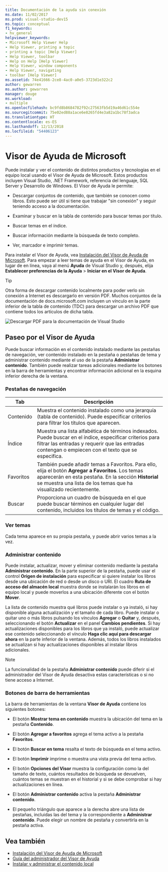 ```yaml
---
title: Documentación de la ayuda sin conexión
ms.date: 11/02/2017
ms.prod: visual-studio-dev15
ms.topic: conceptual
f1_keywords:
- hv_general
helpviewer_keywords:
- Microsoft Help Viewer Help
- Help Viewer, printing a topic
- printing a topic [Help Viewer]
- Help Viewer, toolbar
- Help on Help [Help Viewer]
- Help Viewer, window components
- Help Viewer, navigating
- toolbar [Help Viewer]
ms.assetid: 74e41666-2ce8-4ac0-a0e5-3723d1e322c2
author: gewarren
ms.author: gewarren
manager: douge
ms.workload:
- multiple
ms.openlocfilehash: bc9fd8b8684782f92c27563fb5d19a46d61c554e
ms.sourcegitcommit: 75e02ed88a1ace6e8265fd4e3a82a1bc78f3adca
ms.translationtype: HT
ms.contentlocale: es-ES
ms.lasthandoff: 12/13/2018
ms.locfileid: "54406123"
---
```

# <a name="microsoft-help-viewer"></a>Visor de Ayuda de Microsoft

Puede instalar y ver el contenido de distintos productos y tecnologías en el equipo local usando el Visor de Ayuda de Microsoft. Estos productos incluyen Visual Studio, .NET Framework, referencia del lenguaje, SQL Server y Desarrollo de Windows. El Visor de Ayuda le permite:

- Descargar conjuntos de contenido, que también se conocen como libros. Esto puede ser útil si tiene que trabajar "sin conexión" y seguir teniendo acceso a la documentación.

- Examinar y buscar en la tabla de contenido para buscar temas por título.

- Buscar temas en el índice.

- Buscar información mediante la búsqueda de texto completo.

- Ver, marcador e imprimir temas.

Para instalar el Visor de Ayuda, vea [Instalación del Visor de Ayuda de Microsoft](../help-viewer/installation.md). Para empezar a leer temas de ayuda en el Visor de Ayuda, en lugar de en línea, vaya al menú **Ayuda** de Visual Studio y, después, elija **Establecer preferencias de la Ayuda** > **Iniciar en el Visor de Ayuda**.

> [!TIP]
> Otra forma de descargar contenido localmente para poder verlo sin conexión a Internet es descargarlo en versión PDF. Muchos conjuntos de la documentación de docs.microsoft.com incluyen un vínculo en la parte inferior de la tabla de contenido (TDC) para descargar un archivo PDF que contiene todos los artículos de dicha tabla.
>
> ![Descargar PDF para la documentación de Visual Studio](media/overview/download-pdf.png)

## <a name="help-viewer-tour"></a>Paseo por el Visor de Ayuda

Puede buscar información en el contenido instalado mediante las pestañas de navegación, ver contenido instalado en la pestaña o pestañas de tema y administrar contenido mediante el uso de la pestaña **Administrar contenido**. También puede realizar tareas adicionales mediante los botones en la barra de herramientas y encontrar información adicional en la esquina inferior derecha de la ventana.

### <a name="navigation-tabs"></a>Pestañas de navegación

|Tab|Descripción|
|---|-----------|
|Contenido|Muestra el contenido instalado como una jerarquía (tabla de contenido). Puede especificar criterios para filtrar los títulos que aparecen.|
|Índice|Muestra una lista alfabética de términos indexados. Puede buscar en el índice, especificar criterios para filtrar las entradas y requerir que las entradas contengan o empiecen con el texto que se especifica.|
|Favoritos|También puede añadir temas a Favoritos. Para ello, elija el botón **Agregar a Favoritos**. Los temas aparecerán en esta pestaña. En la sección **Historial** se muestra una lista de los temas que ha visualizado recientemente.|
|Buscar|Proporciona un cuadro de búsqueda en el que puede buscar términos en cualquier lugar del contenido, incluidos los títulos de temas y el código.|

### <a name="view-topics"></a>Ver temas

Cada tema aparece en su propia pestaña, y puede abrir varios temas a la vez.

### <a name="manage-content"></a>Administrar contenido

Puede instalar, actualizar, mover y eliminar contenido mediante la pestaña **Administrar contenido**. En la parte superior de la pestaña, puede usar el control **Origen de instalación** para especificar si quiere instalar los libros desde una ubicación de red o desde un disco o URI. El cuadro **Ruta de acceso del almacén local** muestra donde se instalarán los libros en el equipo local y puede moverlos a una ubicación diferente con el botón **Mover**.

La lista de contenido muestra qué libros puede instalar o ya instaló, si hay disponible alguna actualización y el tamaño de cada libro. Puede instalar o quitar uno o más libros pulsando los vínculos **Agregar** o **Quitar** y, después, seleccionando el botón **Actualizar** en el panel **Cambios pendientes**. Si hay actualizaciones disponibles para los libros que ya instaló, puede actualizar ese contenido seleccionando el vínculo **Haga clic aquí para descargar ahora** en la parte inferior de la ventana. Además, todos los libros instalados se actualizan si hay actualizaciones disponibles al instalar libros adicionales.

> [!NOTE]
> La funcionalidad de la pestaña **Administrar contenido** puede diferir si el administrador del Visor de Ayuda desactiva estas características o si no tiene acceso a Internet.

### <a name="toolbar-buttons"></a>Botones de barra de herramientas

La barra de herramientas de la ventana **Visor de Ayuda** contiene los siguientes botones:

- El botón **Mostrar tema en contenido** muestra la ubicación del tema en la pestaña **Contenido**.

- El botón **Agregar a favoritos** agrega el tema activo a la pestaña **Favoritos**.

- El botón **Buscar en tema** resalta el texto de búsqueda en el tema activo.

- El botón **Imprimir** imprime o muestra una vista previa del tema activo.

- El botón **Opciones del Visor** muestra la configuración como la del tamaño de texto, cuántos resultados de búsqueda se devuelven, cuántos temas se muestran en el historial y si se debe comprobar si hay actualizaciones en línea.

- El botón **Administrar contenido** activa la pestaña **Administrar contenido**.

- El pequeño triángulo que aparece a la derecha abre una lista de pestañas, incluidas las del tema y la correspondiente a **Administrar contenido**. Puede elegir un nombre de pestaña y convertirla en la pestaña activa.

## <a name="see-also"></a>Vea también

- [Instalación del Visor de Ayuda de Microsoft](../help-viewer/installation.md)
- [Guía del administrador del Visor de Ayuda](../help-viewer/administrator-guide.md)
- [Instalar y administrar el contenido local](../help-viewer/install-manage-local-content.md)
